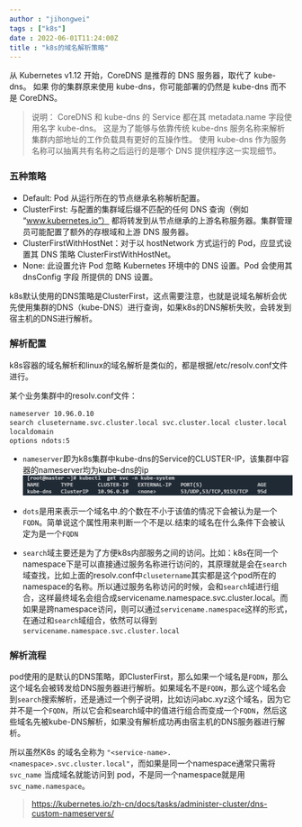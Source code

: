 ```yaml
---
author : "jihongwei"
tags : ["k8s"]
date : 2022-06-01T11:24:00Z
title : "k8s的域名解析策略"
---
```


从 Kubernetes v1.12 开始，CoreDNS 是推荐的 DNS 服务器，取代了 kube-dns。 如果 你的集群原来使用 kube-dns，你可能部署的仍然是 kube-dns 而不是 CoreDNS。

>说明： CoreDNS 和 kube-dns 的 Service 都在其 metadata.name 字段使用名字 kube-dns。 这是为了能够与依靠传统 kube-dns 服务名称来解析集群内部地址的工作负载具有更好的互操作性。 使用 kube-dns 作为服务名称可以抽离共有名称之后运行的是哪个 DNS 提供程序这一实现细节。

### 五种策略
 
 * Default: Pod 从运行所在的节点继承名称解析配置。
 * ClusterFirst: 与配置的集群域后缀不匹配的任何 DNS 查询（例如 “www.kubernetes.io”） 都将转发到从节点继承的上游名称服务器。集群管理员可能配置了额外的存根域和上游 DNS 服务器。
 * ClusterFirstWithHostNet：对于以 hostNetwork 方式运行的 Pod，应显式设置其 DNS 策略 ClusterFirstWithHostNet。
 * None: 此设置允许 Pod 忽略 Kubernetes 环境中的 DNS 设置。Pod 会使用其 dnsConfig 字段 所提供的 DNS 设置。

 k8s默认使用的DNS策略是ClusterFirst，这点需要注意，也就是说域名解析会优先使用集群的DNS（kube-DNS）进行查询，如果k8s的DNS解析失败，会转发到宿主机的DNS进行解析。

 ### 解析配置

 k8s容器的域名解析和linux的域名解析是类似的，都是根据/etc/resolv.conf文件进行。

某个业务集群中的resolv.conf文件：
 ```shell
nameserver 10.96.0.10
search clusetername.svc.cluster.local svc.cluster.local cluster.local localdomain
options ndots:5
 ```
 * `nameserver`即为k8s集群中kube-dns的Service的CLUSTER-IP，该集群中容器的nameserver均为kube-dns的ip
![ads](../image/k8s_dns.png)


 * `dots`是用来表示一个域名中.的个数在不小于该值的情况下会被认为是一个`FQDN`。简单说这个属性用来判断一个不是以.结束的域名在什么条件下会被认定为是一个`FQDN`
 * `search`域主要还是为了方便k8s内部服务之间的访问。比如：k8s在同一个namespace下是可以直接通过服务名称进行访问的，其原理就是会在`search`域查找，比如上面的resolv.conf中`clusetername`其实都是这个pod所在的namespace的名称。所以通过服务名称访问的时候，会和`search`域进行组合，这样最终域名会组合成servicename.namespace.svc.cluster.local。而如果是跨namespace访问，则可以通过`servicename.namespace`这样的形式，在通过和`search`域组合，依然可以得到`servicename.namespace.svc.cluster.local`

### 解析流程

 pod使用的是默认的DNS策略，即ClusterFirst，那么如果一个域名是`FQDN`，那么这个域名会被转发给DNS服务器进行解析。如果域名不是`FQDN`，那么这个域名会到`search`搜索解析，还是通过一个例子说明，比如访问abc.xyz这个域名，因为它并不是一个`FQDN`，所以它会和search域中的值进行组合而变成一个`FQDN`，然后这些域名先被kube-DNS解析，如果没有解析成功再由宿主机的DNS服务器进行解析。

所以虽然K8s 的域名全称为 `"<service-name>.<namespace>.svc.cluster.local"`，而如果是同一个namespace通常只需将 `svc_name` 当成域名就能访问到 pod，不是同一个namespace就是用`svc_name.namespace`。


> https://kubernetes.io/zh-cn/docs/tasks/administer-cluster/dns-custom-nameservers/